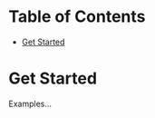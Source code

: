 Table of Contents
=================

<!-- TOC START min:1 max:3 link:true asterisk:false update:true -->
- [Get Started](#get-started)
<!-- TOC END -->

# Get Started

Examples...
